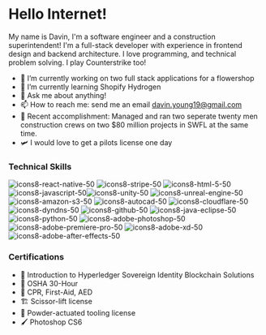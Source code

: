 # Hello Internet!
My name is Davin, I'm a software engineer and a construction superintendent! I'm a full-stack developer with experience in frontend design and backend architecture. I love programming, and technical problem solving. I play Counterstrike too!

- 💐 I’m currently working on two full stack applications for a flowershop
- 🧠 I’m currently learning Shopify Hydrogen
- 💬 Ask me about anything!
- 📫 How to reach me: send me an email davin.young19@gmail.com
- 👷 Recent accomplishment: Managed and ran two seperate twenty men construction crews on two $80 million projects in SWFL at the same time.
- 🛩️ I would love to get a pilots license one day

### Technical Skills
![icons8-react-native-50](https://user-images.githubusercontent.com/52686922/110226356-7d88c980-7ebc-11eb-8750-d31499da10de.png)
![icons8-stripe-50](https://user-images.githubusercontent.com/52686922/110226357-7e216000-7ebc-11eb-81f7-9123da1c4a60.png)
![icons8-html-5-50](https://user-images.githubusercontent.com/52686922/110226358-7e216000-7ebc-11eb-8a18-04828f2c4727.png)
![icons8-javascript-50](https://user-images.githubusercontent.com/52686922/110226359-7e216000-7ebc-11eb-8813-0b22fcb1162a.png)![icons8-unity-50](https://user-images.githubusercontent.com/52686922/110226366-93968a00-7ebc-11eb-8b88-5d18c9c2c456.png)
![icons8-unreal-engine-50](https://user-images.githubusercontent.com/52686922/110226367-93968a00-7ebc-11eb-9ab1-79a61fa7f579.png)
![icons8-amazon-s3-50](https://user-images.githubusercontent.com/52686922/110226368-93968a00-7ebc-11eb-9240-8bb0ddb9828a.png)
![icons8-autocad-50](https://user-images.githubusercontent.com/52686922/110226369-93968a00-7ebc-11eb-94bb-8444b8af8e9c.png)
![icons8-cloudflare-50](https://user-images.githubusercontent.com/52686922/110226370-942f2080-7ebc-11eb-9bb0-8910cfbaa797.png)
![icons8-dyndns-50](https://user-images.githubusercontent.com/52686922/110226371-942f2080-7ebc-11eb-9941-c3c7f5a5b9d7.png)
![icons8-github-50](https://user-images.githubusercontent.com/52686922/110226372-942f2080-7ebc-11eb-9dea-f4884b7f5295.png)
![icons8-java-eclipse-50](https://user-images.githubusercontent.com/52686922/110226373-942f2080-7ebc-11eb-825a-680df847f183.png)
![icons8-python-50](https://user-images.githubusercontent.com/52686922/110226374-942f2080-7ebc-11eb-828d-95ce5a2138e1.png)
![icons8-adobe-photoshop-50](https://user-images.githubusercontent.com/52686922/110226348-6b0e9000-7ebc-11eb-98bd-296042d4f355.png)
![icons8-adobe-premiere-pro-50](https://user-images.githubusercontent.com/52686922/110226349-6b0e9000-7ebc-11eb-9d28-a9202aff64db.png)
![icons8-adobe-xd-50](https://user-images.githubusercontent.com/52686922/110226350-6ba72680-7ebc-11eb-9236-8e55a7405995.png)
![icons8-adobe-after-effects-50](https://user-images.githubusercontent.com/52686922/110226351-6c3fbd00-7ebc-11eb-8a96-8543ef75ba72.png)

### Certifications
- 💸 Introduction to Hyperledger Sovereign Identity Blockchain Solutions
- 🧰 OSHA 30-Hour
- 💖 CPR, First-Aid, AED
- 🏗️ Scissor-lift license
- 🔫 Powder-actuated tooling license
- 🖌️ Photoshop CS6

